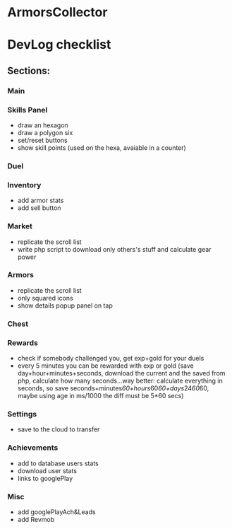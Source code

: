 # ArmorsCollector

# DevLog checklist

## Sections:

### Main

### Skills Panel
 - draw an hexagon
 - draw a polygon six
 - set/reset buttons
 - show skill points (used on the hexa, avaiable in a counter)
 
### Duel

### Inventory
 - add armor stats
 - add sell button

### Market
 - replicate the scroll list
 - write php script to download only others's stuff and calculate gear power

### Armors
 - replicate the scroll list
 - only squared icons
 - show details popup panel on tap

### Chest

### Rewards
 - check if somebody challenged you, get exp+gold for your duels
 - every 5 minutes you can be rewarded with exp or gold (save day+hour+minutes+seconds, download the current and the saved from php, calculate how many seconds...way better: calculate everything in seconds, so save seconds+minutes*60+hours*60*60+days*24*60*60, maybe using age in ms/1000 the diff must be 5*60 secs)

### Settings
 - save to the cloud to transfer

### Achievements
 - add to database users stats
 - download user stats
 - links to googlePlay
 

### Misc
 - add googlePlayAch&Leads
 - add Revmob
